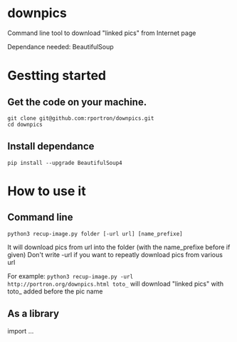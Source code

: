 # downpics
Command line tool to download "linked pics" from Internet page

Dependance needed: BeautifulSoup

# Gestting started
## Get the code on your machine.
```
git clone git@github.com:rportron/downpics.git
cd downpics
```

## Install dependance
`pip install --upgrade BeautifulSoup4`

# How to use it
## Command line
`python3 recup-image.py folder [-url url] [name_prefixe]`

It will download pics from url into the folder (with the name_prefixe before if given)
Don't write -url if you want to repeatly download pics from various url

For example:
`python3 recup-image.py -url http://portron.org/downpics.html toto_` will download "linked pics" with toto_ added before the pic name

## As a library
import ...
